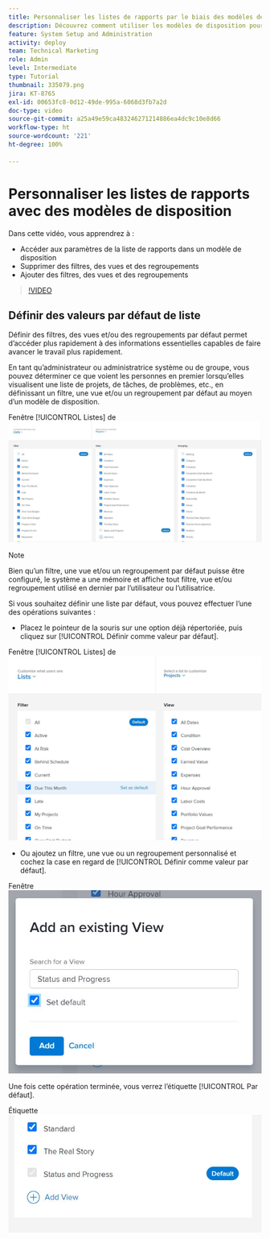 ```yaml
---
title: Personnaliser les listes de rapports par le biais des modèles de disposition
description: Découvrez comment utiliser les modèles de disposition pour ajouter et supprimer des filtres, des vues et des groupes provenant des listes de rapports.
feature: System Setup and Administration
activity: deploy
team: Technical Marketing
role: Admin
level: Intermediate
type: Tutorial
thumbnail: 335079.png
jira: KT-8765
exl-id: 00653fc8-0d12-49de-995a-6068d3fb7a2d
doc-type: video
source-git-commit: a25a49e59ca483246271214886ea4dc9c10e8d66
workflow-type: ht
source-wordcount: '221'
ht-degree: 100%

---
```


# Personnaliser les listes de rapports avec des modèles de disposition

Dans cette vidéo, vous apprendrez à :

* Accéder aux paramètres de la liste de rapports dans un modèle de disposition
* Supprimer des filtres, des vues et des regroupements
* Ajouter des filtres, des vues et des regroupements

>[!VIDEO](https://video.tv.adobe.com/v/335079/?quality=12&learn=on)

## Définir des valeurs par défaut de liste

Définir des filtres, des vues et/ou des regroupements par défaut permet d’accéder plus rapidement à des informations essentielles capables de faire avancer le travail plus rapidement.

En tant qu’administrateur ou administratrice système ou de groupe, vous pouvez déterminer ce que voient les personnes en premier lorsqu’elles visualisent une liste de projets, de tâches, de problèmes, etc., en définissant un filtre, une vue et/ou un regroupement par défaut au moyen d’un modèle de disposition.

Fenêtre [!UICONTROL Listes] de ![modèles de disposition](assets/admin-fund-layout-template-default-lists-1-1.JPG)

>[!NOTE]
>
>Bien qu’un filtre, une vue et/ou un regroupement par défaut puisse être configuré, le système a une mémoire et affiche tout filtre, vue et/ou regroupement utilisé en dernier par l’utilisateur ou l’utilisatrice.


Si vous souhaitez définir une liste par défaut, vous pouvez effectuer l’une des opérations suivantes :

* Placez le pointeur de la souris sur une option déjà répertoriée, puis cliquez sur [!UICONTROL Définir comme valeur par défaut].

Fenêtre [!UICONTROL Listes] de ![modèles de disposition avec [!UICONTROL Définir comme valeur par défaut] visible](assets/admin-fund-layout-template-default-lists-1-2.JPG)

* Ou ajoutez un filtre, une vue ou un regroupement personnalisé et cochez la case en regard de [!UICONTROL Définir comme valeur par défaut].

Fenêtre ![[!UICONTROL Ajouter une vue existante]](assets/admin-fund-layout-template-default-lists-1-3.JPG)

Une fois cette opération terminée, vous verrez l’étiquette [!UICONTROL Par défaut].

Étiquette ![[!UICONTROL Par défaut] en regard de l’option de liste](assets/admin-fund-layout-template-default-lists-1-4.JPG)
